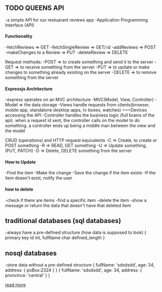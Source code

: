 ## TODO QUEENS API
-a simple API for our restuarant reviews app
-Application Programming Interface (API)

#### Functionality
-fetchReviews => GET
-fetchSingleReview => GET/:id
-addReviews => POST
-makeChanges to a Review => PUT
-deleteReview => DELETE


Request methods:
-POST => to create something and send it to the server
-GET => to receive something from the server
-PUT => to update or make changes to something already existing on the server
-DELETE => to remove something from the server

#### Expressjs Architecture
-express operates on an MVC architecture
-MVC(Model, View, Controller)
-Model => the data storage
-Views handle requests from clients(browser, mobile app, standalone desktop apps, tv boxes, watches) ===Devices accessing the API
-Controller handles the business logic (full brains of the api). when a request id sent, the controller calls on the model to do something.
a controller ends up being a middle man between the view and the model


CRUD (operations) and HTTP request equivalents
-C => Create, to create or POST something
-R => READ, GET something
-U => Update something, (PUT, PATCH)
-D => Delete, DELETE something from the server


#### How to Update
-Find the item
-Make the change
-Save the change if the item exists
-If the item doesn't exist, notify the user

#### how to delete
-check if there are items
-find a specific item
-delete the item
-show a message or return the data that doesn't have that deleted item


## traditional databases (sql databases)
-always have a pre-defined structure (how data is supposed to look)
{
    primary key id int,
    fullName char defined_length
}

## nosql databases
-store data without a pre-defined structure
{
    fullName: 'sdsdsdd',
    age: 34,
    address: {
        poBox:2324
    }
}
{
      fullName: 'sdsdsdd',
    age: 34,
    address: {
    pronvince: 'central'
    }
}

[read more](https://docs.mongodb.com/)